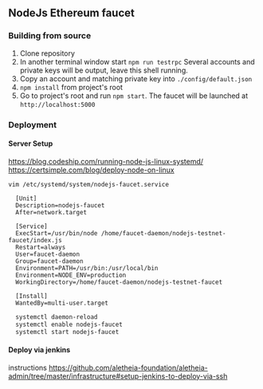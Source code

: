 ## NodeJs Ethereum faucet

### Building from source

1. Clone repository
2. In another terminal window start `npm run testrpc`
Several accounts and private keys will be output, leave this shell running.
3. Copy an account and matching private key into `./config/default.json`
4. `npm install` from project's root
9. Go to project's root and run `npm start`. The faucet will be launched at `http://localhost:5000`

### Deployment

#### Server Setup
https://blog.codeship.com/running-node-js-linux-systemd/
https://certsimple.com/blog/deploy-node-on-linux

`vim /etc/systemd/system/nodejs-faucet.service`
```
  [Unit]
  Description=nodejs-faucet
  After=network.target

  [Service]
  ExecStart=/usr/bin/node /home/faucet-daemon/nodejs-testnet-faucet/index.js
  Restart=always
  User=faucet-daemon
  Group=faucet-daemon
  Environment=PATH=/usr/bin:/usr/local/bin
  Environment=NODE_ENV=production
  WorkingDirectory=/home/faucet-daemon/nodejs-testnet-faucet

  [Install]
  WantedBy=multi-user.target
```

```bash
  systemctl daemon-reload
  systemctl enable nodejs-faucet
  systemctl start nodejs-faucet
```


#### Deploy via jenkins 
instructions https://github.com/aletheia-foundation/aletheia-admin/tree/master/infrastructure#setup-jenkins-to-deploy-via-ssh


